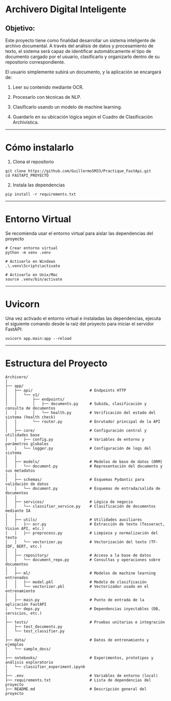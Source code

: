 # Archivero Digital Inteligente

## Objetivo:
Este proyecto tiene como finalidad desarrollar un sistema inteligente de archivo documental. A través del análisis de datos y procesamiento de texto, el sistema será capaz de identificar automáticamente el tipo de documento cargado por el usuario, clasificarlo y organizarlo dentro de su repositorio correspondiente.

El usuario simplemente subirá un documento, y la aplicación se encargará de:

1. Leer su contenido mediante OCR.

2. Procesarlo con técnicas de NLP.

3. Clasificarlo usando un modelo de machine learning.

4. Guardarlo en su ubicación lógica según el Cuadro de Clasificación Archivística.

---

# Cómo instalarlo

1. Clona el repositorio

```
git clone https://github.com/GuillermoSM33/Practique_FastApi.git
cd FASTAPI_PROYECTO

```

2. Instala las dependencias

```
pip install -r requirements.txt
```

---

# Entorno Virtual

Se recomienda usar el entorno virtual para aislar las dependencias del proyecto 

```
# Crear entorno virtual
python -m venv .venv

# Activarlo en Windows
.\.venv\Scripts\activate

# Activarlo en Unix/Mac
source .venv/bin/activate
```

---

# Uvicorn

Una vez activado el entorno virtual e instaladas las dependencias, ejecuta el siguiente comando desde la raíz del proyecto para iniciar el servidor FastAPI:

```
uvicorn app.main:app --reload
```

---

# Estructura del Proyecto

```
Archivero/
│
├── app/
│   ├── api/                         # Endpoints HTTP
│   │   └── v1/
│   │       ├── endpoints/
│   │       │   ├── documents.py     # Subida, clasificación y consulta de documentos
│   │       │   └── health.py        # Verificación del estado del sistema (health check)
│   │       └── router.py            # Enrutador principal de la API
│   │
│   ├── core/                        # Configuración central y utilidades base
│   │   ├── config.py                # Variables de entorno y parámetros globales
│   │   └── logger.py                # Configuración de logs del sistema
│   │
│   ├── models/                      # Modelos de base de datos (ORM)
│   │   └── document.py              # Representación del documento y sus metadatos
│   │
│   ├── schemas/                     # Esquemas Pydantic para validación de datos
│   │   └── document.py              # Esquemas de entrada/salida de documentos
│   │
│   ├── services/                    # Lógica de negocio
│   │   └── classifier_service.py    # Clasificación de documentos mediante IA
│   │
│   ├── utils/                       # Utilidades auxiliares
│   │   ├── ocr.py                   # Extracción de texto (Tesseract, Vision API, etc.)
│   │   ├── preprocess.py            # Limpieza y normalización del texto
│   │   └── vectorizer.py            # Vectorización del texto (TF-IDF, BERT, etc.)
│   │
│   ├── repository/                  # Acceso a la base de datos
│   │   └── document_repo.py         # Consultas y operaciones sobre documentos
│   │
│   ├── ml/                          # Modelos de machine learning entrenados
│   │   ├── model.pkl                # Modelo de clasificación
│   │   └── vectorizer.pkl           # Vectorizador usado en el entrenamiento
│   │
│   ├── main.py                      # Punto de entrada de la aplicación FastAPI
│   └── deps.py                      # Dependencias inyectables (DB, servicios, etc.)
│
├── tests/                           # Pruebas unitarias e integración
│   ├── test_documents.py
│   └── test_classifier.py
│
├── data/                            # Datos de entrenamiento y ejemplos
│   └── sample_docs/
│
├── notebooks/                       # Experimentos, prototipos y análisis exploratorio
│   └── classifier_experiment.ipynb
│
├── .env                             # Variables de entorno (local)
├── requirements.txt                 # Lista de dependencias del proyecto
├── README.md                        # Descripción general del proyecto
```

